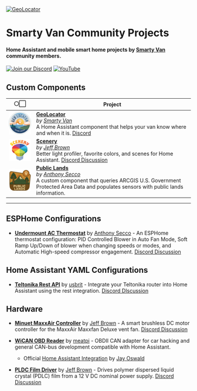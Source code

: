 <a href="https://www.youtube.com/@SmartyVan" target="_blank">
  <img width="150" alt="GeoLocator" src="https://avatars.githubusercontent.com/u/186000570?raw=true"/>
</a>

# Smarty Van Community Projects
#### Home Assistant and mobile smart home projects by [Smarty Van](https://www.youtube.com/@SmartyVan) community members.

[![Join our Discord](https://img.shields.io/discord/1303421267545821245?label=Join%20Discord&logo=discord)](https://discord.gg/3rqeqES3zP)
[![YouTube](https://img.shields.io/badge/YouTube-Smarty%20Van-red?logo=youtube&logoColor=white)](https://www.youtube.com/@SmartyVan)

## Custom Components

| ⚪️⬜️ | Project |
|:-----:|---------|
| <img width="100" alt="GeoLocator" src="https://github.com/SmartyVan/hass-geolocator/blob/main/logo/icon.png?raw=true"/> | **[GeoLocator](https://github.com/SmartyVan/hass-geolocator)**<br>*by [Smarty Van](https://github.com/SmartyVan)*<br>A Home Assistant component that helps your van know where and when it is. [Discord](https://discord.com/channels/1303421267545821245/1366772230465388614) |
| <img width="100" alt="Scenery" src="https://github.com/j9brown/scenery/blob/main/assets/brand/icon.png?raw=true"/> | **[Scenery](https://github.com/j9brown/scenery)**<br>*by [Jeff Brown](https://github.com/j9brown)*<br>Better light profiler, favorite colors, and scenes for Home Assistant. [Discord Discussion](https://discord.com/channels/1303421267545821245/1365608918738407495) |
| <img width="100" alt="Public Lands" src="https://github.com/anthonysecco/public-lands-ha-sensor/blob/main/logo/icon.png?raw=true"/> | **[Public Lands](https://github.com/anthonysecco/public-lands-ha-sensor)**<br>*by [Anthony Secco](https://github.com/anthonysecco)*<br>A custom component that queries ARCGIS U.S. Government Protected Area Data and populates sensors with public lands information. |

---


## ESPHome Configurations

- [**Undermount AC Thermostat**](https://github.com/anthonysecco/undermount-ac-esphome-thermostat) by [Anthony Secco](https://github.com/anthonysecco) - An ESPHome thermostat configuration: PID Controlled Blower in Auto Fan Mode, Soft Ramp Up/Down of blower when changing speeds or modes, and Automatic High-speed compressor engagement. [Discord Discussion](https://discord.com/channels/1303421267545821245/1373870540334301315)

## Home Assistant YAML Configurations

- [**Teltonika Rest API**](https://github.com/usbrit/teltonika-rest) by [usbrit](https://github.com/usbrit) - Integrate your Teltonika router into Home Assistant using the rest integration. [Discord DIscussion](https://discord.com/channels/1303421267545821245/1349687104761757747)

## Hardware

- [**Minuet MaxxAir Controller**](https://github.com/j9brown/minuet) by [Jeff Brown](https://github.com/j9brown) - A smart brushless DC motor controller for the MaxxAir Maxxfan Deluxe vent fan. [Discord Discussion](https://discord.com/channels/1303421267545821245/1346559421957931088)

- [**WiCAN OBD Reader**](https://github.com/meatpiHQ/wican-fw) by [meatpi](https://github.com/meatpiHQ) - OBDII CAN adapter for car hacking and general CAN-bus development compatible with Home Assistant.
  - Official [Home Assistant Integration](https://github.com/jay-oswald/ha-wican) by [Jay Oswald](https://github.com/jay-oswald) 

- [**PLDC Film Driver**](https://github.com/j9brown/pdlc) by [Jeff Brown](https://github.com/j9brown) - Drives polymer dispersed liquid crystal (PDLC) film from a 12 V DC nominal power supply. [Discord Discussion](https://discord.com/channels/1303421267545821245/1378169556492615790)